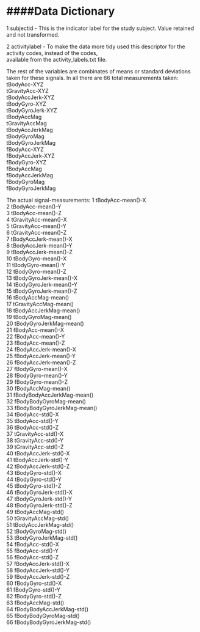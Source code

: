 ####Data Dictionary 
=================

1 subjectid - This is the indicator label for the study subject.  Value retained and not transformed.

2 activitylabel - To make the data more tidy used this descriptor for the activity codes, instead of the codes,  
  available from the activity_labels.txt file.
  
The rest of the variables are combinates of means or standard deviations taken for these signals. In all there are 66 total measurements taken:  
tBodyAcc-XYZ  
tGravityAcc-XYZ  
tBodyAccJerk-XYZ  
tBodyGyro-XYZ  
tBodyGyroJerk-XYZ  
tBodyAccMag  
tGravityAccMag  
tBodyAccJerkMag  
tBodyGyroMag  
tBodyGyroJerkMag  
fBodyAcc-XYZ  
fBodyAccJerk-XYZ  
fBodyGyro-XYZ  
fBodyAccMag  
fBodyAccJerkMag  
fBodyGyroMag  
fBodyGyroJerkMag  

The actual signal-measurements:
1	tBodyAcc-mean()-X  
2	tBodyAcc-mean()-Y  
3	tBodyAcc-mean()-Z  
4	tGravityAcc-mean()-X  
5	tGravityAcc-mean()-Y  
6	tGravityAcc-mean()-Z  
7	tBodyAccJerk-mean()-X  
8	tBodyAccJerk-mean()-Y  
9	tBodyAccJerk-mean()-Z  
10	tBodyGyro-mean()-X  
11	tBodyGyro-mean()-Y  
12	tBodyGyro-mean()-Z  
13	tBodyGyroJerk-mean()-X  
14	tBodyGyroJerk-mean()-Y  
15	tBodyGyroJerk-mean()-Z  
16	tBodyAccMag-mean()  
17	tGravityAccMag-mean()  
18	tBodyAccJerkMag-mean()  
19	tBodyGyroMag-mean()  
20	tBodyGyroJerkMag-mean()  
21	fBodyAcc-mean()-X  
22	fBodyAcc-mean()-Y  
23	fBodyAcc-mean()-Z  
24	fBodyAccJerk-mean()-X  
25	fBodyAccJerk-mean()-Y  
26	fBodyAccJerk-mean()-Z  
27	fBodyGyro-mean()-X  
28	fBodyGyro-mean()-Y  
29	fBodyGyro-mean()-Z  
30	fBodyAccMag-mean()  
31	fBodyBodyAccJerkMag-mean()  
32	fBodyBodyGyroMag-mean()  
33	fBodyBodyGyroJerkMag-mean()  
34	tBodyAcc-std()-X  
35	tBodyAcc-std()-Y  
36	tBodyAcc-std()-Z  
37	tGravityAcc-std()-X  
38	tGravityAcc-std()-Y  
39	tGravityAcc-std()-Z  
40	tBodyAccJerk-std()-X  
41	tBodyAccJerk-std()-Y  
42	tBodyAccJerk-std()-Z  
43	tBodyGyro-std()-X  
44	tBodyGyro-std()-Y  
45	tBodyGyro-std()-Z  
46	tBodyGyroJerk-std()-X  
47	tBodyGyroJerk-std()-Y  
48	tBodyGyroJerk-std()-Z  
49	tBodyAccMag-std()  
50	tGravityAccMag-std()  
51	tBodyAccJerkMag-std()  
52	tBodyGyroMag-std()  
53	tBodyGyroJerkMag-std()  
54	fBodyAcc-std()-X  
55	fBodyAcc-std()-Y  
56	fBodyAcc-std()-Z  
57	fBodyAccJerk-std()-X  
58	fBodyAccJerk-std()-Y  
59	fBodyAccJerk-std()-Z  
60	fBodyGyro-std()-X  
61	fBodyGyro-std()-Y  
62	fBodyGyro-std()-Z  
63	fBodyAccMag-std()  
64	fBodyBodyAccJerkMag-std()  
65	fBodyBodyGyroMag-std()  
66	fBodyBodyGyroJerkMag-std()  


